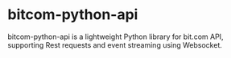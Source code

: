 # bitcom-python-api

bitcom-python-api is a lightweight Python library for bit.com API, supporting Rest requests and event streaming using Websocket.
